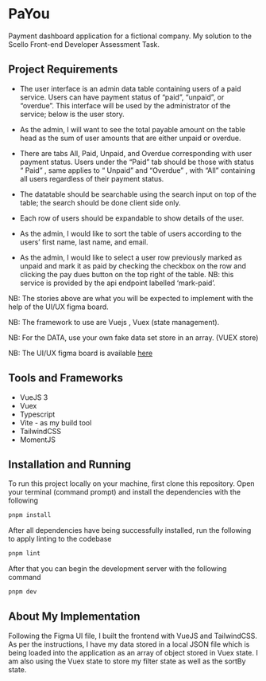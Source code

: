 # PaYou

Payment dashboard application for a fictional company. My solution to the Scello Front-end Developer Assessment Task.

## Project Requirements

 - The user interface is an admin data table containing users of a paid service. Users can have payment status of “paid”, “unpaid”, or “overdue”. This interface will be used by the administrator of the service; below is the user story.

 - As the admin, I will want to see the total payable amount on the table head as the sum of user amounts that are either unpaid or overdue.
 - There are tabs All, Paid, Unpaid, and Overdue corresponding with user payment status. Users under the “Paid” tab should be those with status “ Paid” , same applies to “ Unpaid” and “Overdue” , with “All” containing all users regardless of their payment status.
 - The datatable should be searchable using the search input on top of the table; the search should be done client side only.
 - Each row of users should be expandable to show details of the user.
 - As the admin, I would like to sort the table of users according to the users’ first name, last name, and email.
 - As the admin, I would like to select a user row previously marked as unpaid and mark it as paid by checking the checkbox on the row and clicking the pay dues button on the top right of the table. NB: this service is provided by the api endpoint labelled ‘mark-paid’.

NB: The stories above are what you will be expected to implement with the help of the UI/UX figma board.

NB: The framework to use are Vuejs , Vuex (state management).

NB: For the DATA, use your own fake data set store in an array. (VUEX store)

NB: The UI/UX figma board is available [here](https://www.figma.com/file/lxNl9Hj2GAOuyP4v1OMCsR/Data-Table-v2-(Community)?node-id=423%3A4410)

## Tools and Frameworks
 - VueJS 3
 - Vuex
 - Typescript
 - Vite - as my build tool
 - TailwindCSS
 - MomentJS

## Installation and Running

To run this project locally on your machine, first clone this repository. Open your terminal (command prompt) and install the dependencies with the following

```bash
pnpm install
```

After all dependencies have being successfully installed, run the following to apply linting to the codebase

```bash
pnpm lint 
```

After that you can begin the development server with the following command

```bash
pnpm dev
```

## About My Implementation
Following the Figma UI file, I built the frontend with VueJS and TailwindCSS. As per the instructions, I have my data stored in a local JSON file which is being loaded into the application as an array of object stored in Vuex state. I am also using the Vuex state to store my filter state as well as the sortBy state.
